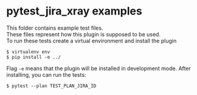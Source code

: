 # pytest_jira_xray examples

This folder contains example test files.  
These files represent how this plugin is supposed to be used.  
To run these tests create a virtual environment and install the plugin
```
$ virtualenv env
$ pip install -e ../
```

Flag ```-e``` means that the plugin will be installed in development mode.
After installing, you can run the tests:
```
$ pytest --plan TEST_PLAN_JIRA_ID
```
